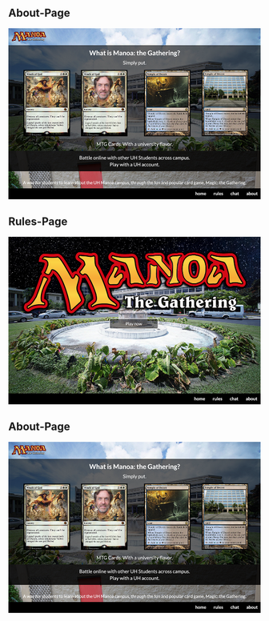 ## About-Page 
<img class = "ui centered image" src="./doc/aboutpage.png">

## Rules-Page
<img class = "ui centered image" src="./doc/landingpagev2.png">

## About-Page 
<img class = "ui centered image" src="./doc/aboutpage.png">
